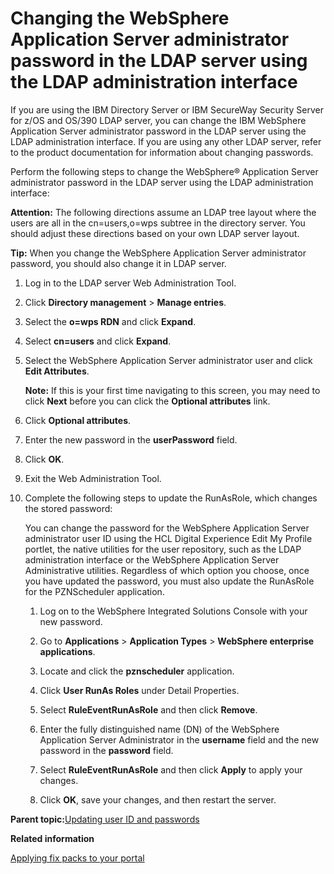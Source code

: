 # Changing the WebSphere Application Server administrator password in the LDAP server using the LDAP administration interface 

If you are using the IBM Directory Server or IBM SecureWay Security Server for z/OS and OS/390 LDAP server, you can change the IBM WebSphere Application Server administrator password in the LDAP server using the LDAP administration interface. If you are using any other LDAP server, refer to the product documentation for information about changing passwords.

Perform the following steps to change the WebSphere® Application Server administrator password in the LDAP server using the LDAP administration interface:

**Attention:** The following directions assume an LDAP tree layout where the users are all in the cn=users,o=wps subtree in the directory server. You should adjust these directions based on your own LDAP server layout.

**Tip:** When you change the WebSphere Application Server administrator password, you should also change it in LDAP server.

1.  Log in to the LDAP server Web Administration Tool.

2.  Click **Directory management** \> **Manage entries**.

3.  Select the **o=wps RDN** and click **Expand**.

4.  Select **cn=users** and click **Expand**.

5.  Select the WebSphere Application Server administrator user and click **Edit Attributes**.

    **Note:** If this is your first time navigating to this screen, you may need to click **Next** before you can click the **Optional attributes** link.

6.  Click **Optional attributes**.

7.  Enter the new password in the **userPassword** field.

8.  Click **OK**.

9.  Exit the Web Administration Tool.

10. Complete the following steps to update the RunAsRole, which changes the stored password:

    You can change the password for the WebSphere Application Server administrator user ID using the HCL Digital Experience Edit My Profile portlet, the native utilities for the user repository, such as the LDAP administration interface or the WebSphere Application Server Administrative utilities. Regardless of which option you choose, once you have updated the password, you must also update the RunAsRole for the PZNScheduler application.

    1.  Log on to the WebSphere Integrated Solutions Console with your new password.

    2.  Go to **Applications** \> **Application Types** \> **WebSphere enterprise applications**.

    3.  Locate and click the **pznscheduler** application.

    4.  Click **User RunAs Roles** under Detail Properties.

    5.  Select **RuleEventRunAsRole** and then click **Remove**.

    6.  Enter the fully distinguished name \(DN\) of the WebSphere Application Server Administrator in the **username** field and the new password in the **password** field.

    7.  Select **RuleEventRunAsRole** and then click **Apply** to apply your changes.

    8.  Click **OK**, save your changes, and then restart the server.


**Parent topic:**[Updating user ID and passwords](../security/sec_pswds.md)

**Related information**  


[Applying fix packs to your portal](../security/apply_fixpacks.md)

